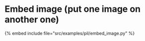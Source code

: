 # Embed image (put one image on another one)

{% embed include file="src/examples/pil/embed_image.py" %}



